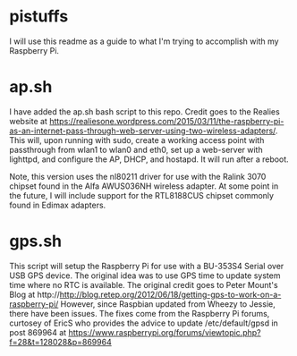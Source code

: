 # pistuffs
I will use this readme as a guide to what I'm trying to accomplish with my Raspberry Pi.

# ap.sh
I have added the ap.sh bash script to this repo.  Credit goes to the Realies website at https://realiesone.wordpress.com/2015/03/11/the-raspberry-pi-as-an-internet-pass-through-web-server-using-two-wireless-adapters/.  This will, upon running with sudo, create a working access point with passthrough from wlan1 to wlan0 and eth0, set up a web-server with lighttpd, and configure the AP, DHCP, and hostapd.  It will run after a reboot.

Note, this version uses the nl80211 driver for use with the Ralink 3070 chipset found in the Alfa AWUS036NH wireless adapter.  At some point in the future, I will include support for the RTL8188CUS chipset commonly found in Edimax adapters.


# gps.sh
This script will setup the Raspberry Pi for use with a BU-353S4 Serial over
USB GPS device.  The original idea was to use GPS time to update system time
where no RTC is available.  The original credit goes to Peter Mount's Blog at
http://http://blog.retep.org/2012/06/18/getting-gps-to-work-on-a-raspberry-pi/
However, since Raspbian updated from Wheezy to Jessie, there have been
issues.  The fixes come from the Raspberry Pi forums, curtosey of EricS
who provides the advice to update /etc/default/gpsd in post 869964 at
https://www.raspberrypi.org/forums/viewtopic.php?f=28&t=128028&p=869964
